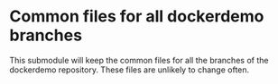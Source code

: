# Common files for all dockerdemo branches

This submodule will keep the common files for all the branches of the dockerdemo repository. These files are unlikely to change often.